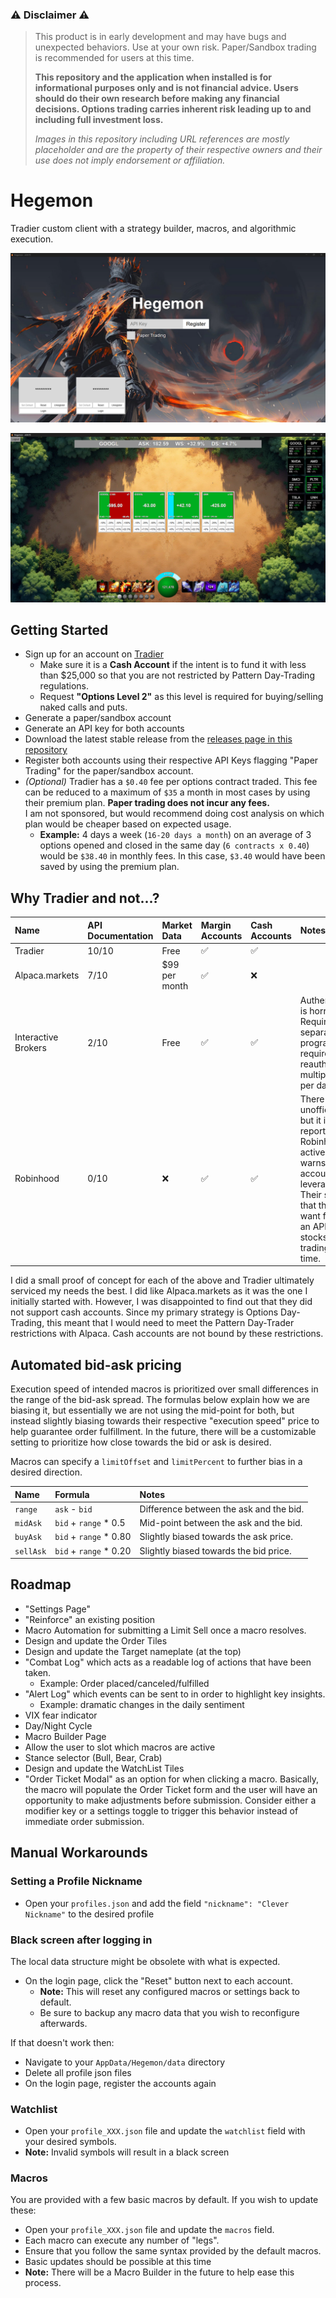 ### ⚠️ Disclaimer ⚠️
> This product is in early development and may have bugs and unexpected behaviors. Use at your own risk. Paper/Sandbox trading is recommended for users at this time.
> 
> **This repository and the application when installed is for informational purposes only and is not financial advice. Users should do their own research before making any financial decisions. Options trading carries inherent risk leading up to and including full investment loss.**
>
> *Images in this repository including URL references are mostly placeholder and are the property of their respective owners and their use does not imply endorsement or affiliation.*

# Hegemon
Tradier custom client with a strategy builder, macros, and algorithmic execution.

![Screenshot of the Hegemon trading app "login page"](./assets/screenshot_login.png)

![Screenshot of the Hegemon trading app "battle page"](./assets/screenshot_battle.png)

## Getting Started
- Sign up for an account on [Tradier](https://auth.tradier.com/signup)
  - Make sure it is a **Cash Account** if the intent is to fund it with less than $25,000 so that you are not restricted by Pattern Day-Trading regulations.
  - Request **"Options Level 2"** as this level is required for buying/selling naked calls and puts.
- Generate a paper/sandbox account
- Generate an API key for both accounts
- Download the latest stable release from the [releases page in this repository](https://github.com/stephencorwin/hegemon/releases/latest)
- Register both accounts using their respective API Keys flagging "Paper Trading" for the paper/sandbox account.
- *(Optional)* Tradier has a `$0.40` fee per options contract traded. This fee can be reduced to a maximum of `$35` a month in most cases by using their premium plan. **Paper trading does not incur any fees.**  
I am not sponsored, but would recommend doing cost analysis on which plan would be cheaper based on expected usage.
  - **Example:** 4 days a week (`16-20 days a month`) on an average of 3 options opened and closed in the same day (`6 contracts x 0.40`) would be `$38.40` in monthly fees. In this case, `$3.40` would have been saved by using the premium plan.

## Why Tradier and not...?

| Name                | API Documentation | Market Data   | Margin Accounts | Cash Accounts | Notes                                                                                                                                                                                                         |
| :------------------ | :---------------- | :------------ | :-------------- | :------------ | :------------------------------------------------------------------------------------------------------------------------------------------------------------------------------------------------------------ |
| Tradier             | 10/10             | Free          | ✅               | ✅             |                                                                                                                                                                                                               |
| Alpaca.markets      | 7/10              | $99 per month | ✅               | ❌             |                                                                                                                                                                                                               |
| Interactive Brokers | 2/10              | Free          | ✅               | ✅             | Authentication is horrible. Requires a separate program that requires reauthentication multiple times per day.                                                                                                |
| Robinhood           | 0/10              | ❌             | ✅               | ✅             | There is an unofficial API, but it is reported that Robinhood actively warns/bans accounts that leverage it. Their stance is that they do not want folks using an API for stocks/option trading at this time. |

I did a small proof of concept for each of the above and Tradier ultimately serviced my needs the best. I did like Alpaca.markets as it was the one I initially started with. However, I was disappointed to find out that they did not support cash accounts. Since my primary strategy is Options Day-Trading, this meant that I would need to meet the Pattern Day-Trader restrictions with Alpaca. Cash accounts are not bound by these restrictions.

## Automated bid-ask pricing
Execution speed of intended macros is prioritized over small differences in the range of the bid-ask spread. The formulas below explain how we are biasing it, but essentially we are not using the mid-point for both, but instead slightly biasing towards their respective "execution speed" price to help guarantee order fulfillment. In the future, there will be a customizable setting to prioritize how close towards the bid or ask is desired.

Macros can specify a `limitOffset` and `limitPercent` to further bias in a desired direction.

| Name      | Formula                | Notes                                   |
| :-------- | :--------------------- | :-------------------------------------- |
| `range`   | `ask` - `bid`          | Difference between the ask and the bid. |
| `midAsk`  | `bid` + `range` * 0.5  | Mid-point between the ask and the bid.  |
| `buyAsk`  | `bid` + `range` * 0.80 | Slightly biased towards the ask price.  |
| `sellAsk` | `bid` + `range` * 0.20 | Slightly biased towards the bid price.  |

## Roadmap
- "Settings Page"
- "Reinforce" an existing position
- Macro Automation for submitting a Limit Sell once a macro resolves.
- Design and update the Order Tiles
- Design and update the Target nameplate (at the top)
- "Combat Log" which acts as a readable log of actions that have been taken.
  - Example: Order placed/canceled/fulfilled
- "Alert Log" which events can be sent to in order to highlight key insights.
  - Example: dramatic changes in the daily sentiment
- VIX fear indicator
- Day/Night Cycle
- Macro Builder Page
- Allow the user to slot which macros are active
- Stance selector (Bull, Bear, Crab)
- Design and update the WatchList Tiles
- "Order Ticket Modal" as an option for when clicking a macro. Basically, the macro will populate the Order Ticket form and the user will have an opportunity to make adjustments before submission. Consider either a modifier key or a settings toggle to trigger this behavior instead of immediate order submission.

## Manual Workarounds

### Setting a Profile Nickname
- Open your `profiles.json` and add the field `"nickname": "Clever Nickname"` to the desired profile

### Black screen after logging in
The local data structure might be obsolete with what is expected.
- On the login page, click the "Reset" button next to each account.
  - **Note:** This will reset any configured macros or settings back to default.
  - Be sure to backup any macro data that you wish to reconfigure afterwards.

If that doesn't work then:
- Navigate to your `AppData/Hegemon/data` directory
- Delete all profile json files
- On the login page, register the accounts again

### Watchlist
- Open your `profile_XXX.json` file and update the `watchlist` field with your desired symbols.
- **Note:** Invalid symbols will result in a black screen

### Macros
You are provided with a few basic macros by default. If you wish to update these:
- Open your `profile_XXX.json` file and update the `macros` field.
- Each macro can execute any number of "legs".
- Ensure that you follow the same syntax provided by the default macros.
- Basic updates should be possible at this time
- **Note:** There will be a Macro Builder in the future to help ease this process.
